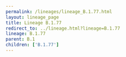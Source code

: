 ```yaml
---
permalink: /lineages/lineage_B.1.77.html
layout: lineage_page
title: Lineage B.1.77
redirect_to: ../lineage.html?lineage=B.1.77
lineage: B.1.77
parent: B.1
children: ['B.1.77']
---
```

